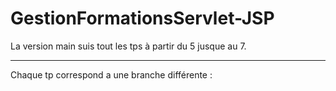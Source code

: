 # GestionFormationsServlet-JSP

La version main suis tout les tps à partir du 5 jusque au 7.

---
Chaque tp correspond a une branche différente :
